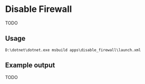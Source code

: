 # Disable Firewall

TODO

## Usage

```
D:\dotnet\dotnet.exe msbuild apps\disable_firewall\launch.xml
```

## Example output

TODO